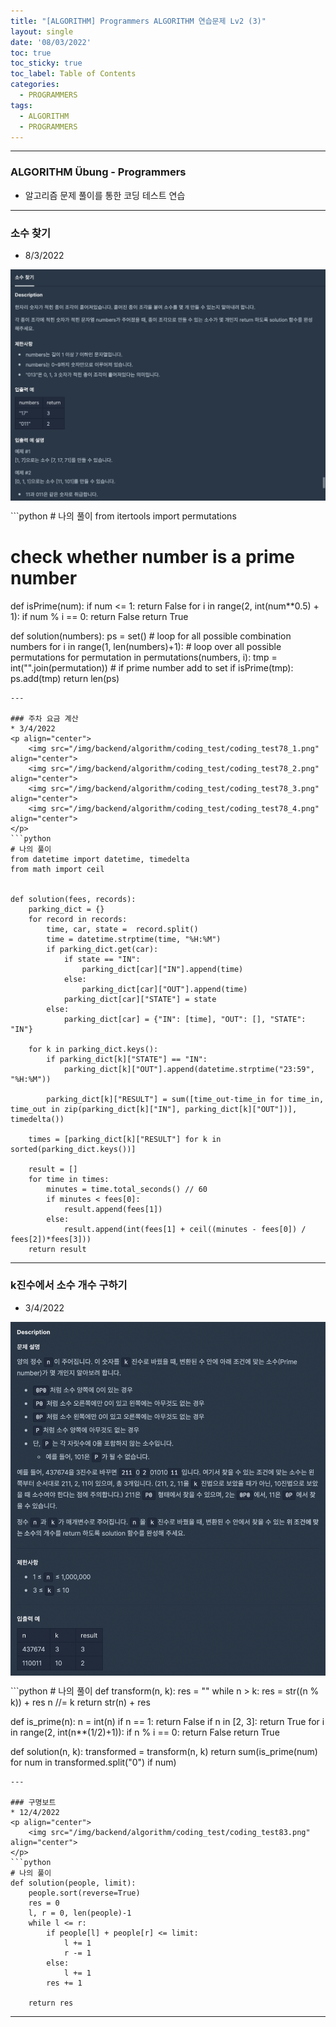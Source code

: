 ```yaml
---
title: "[ALGORITHM] Programmers ALGORITHM 연습문제 Lv2 (3)"
layout: single
date: '08/03/2022'
toc: true
toc_sticky: true
toc_label: Table of Contents
categories:
  - PROGRAMMERS
tags:
  - ALGORITHM
  - PROGRAMMERS
---
```


---
### ALGORITHM Übung - Programmers
* 알고리즘 문제 풀이를 통한 코딩 테스트 연습

---

### 소수 찾기
* 8/3/2022
<p align="center">
    <img src="/img/backend/algorithm/coding_test/coding_test75.png" align="center">
</p>
```python
# 나의 풀이
from itertools import permutations

# check whether number is a prime number
def isPrime(num):
    if num <= 1:
        return False
    for i in range(2, int(num**0.5) + 1):
        if num % i == 0:
            return False
    return True

def solution(numbers):
    ps = set()
    # loop for all possible combination numbers
    for i in range(1, len(numbers)+1):
        # loop over all possible permutations
        for permutation in permutations(numbers, i):
            tmp = int("".join(permutation))
            # if prime number add to set
            if isPrime(tmp):
                ps.add(tmp)
    return len(ps)
```
---

### 주차 요금 계산
* 3/4/2022
<p align="center">
    <img src="/img/backend/algorithm/coding_test/coding_test78_1.png" align="center">
    <img src="/img/backend/algorithm/coding_test/coding_test78_2.png" align="center">
    <img src="/img/backend/algorithm/coding_test/coding_test78_3.png" align="center">
    <img src="/img/backend/algorithm/coding_test/coding_test78_4.png" align="center">
</p>
```python
# 나의 풀이
from datetime import datetime, timedelta
from math import ceil


def solution(fees, records):
    parking_dict = {}
    for record in records:
        time, car, state =  record.split()
        time = datetime.strptime(time, "%H:%M")
        if parking_dict.get(car):
            if state == "IN":
                parking_dict[car]["IN"].append(time)
            else:
                parking_dict[car]["OUT"].append(time)
            parking_dict[car]["STATE"] = state
        else:
            parking_dict[car] = {"IN": [time], "OUT": [], "STATE": "IN"}
            
    for k in parking_dict.keys():
        if parking_dict[k]["STATE"] == "IN":
            parking_dict[k]["OUT"].append(datetime.strptime("23:59", "%H:%M"))
        
        parking_dict[k]["RESULT"] = sum([time_out-time_in for time_in, time_out in zip(parking_dict[k]["IN"], parking_dict[k]["OUT"])], timedelta())
        
    times = [parking_dict[k]["RESULT"] for k in sorted(parking_dict.keys())]
    
    result = []
    for time in times:
        minutes = time.total_seconds() // 60
        if minutes < fees[0]:
            result.append(fees[1])
        else:
            result.append(int(fees[1] + ceil((minutes - fees[0]) / fees[2])*fees[3]))
    return result
```
---

### k진수에서 소수 개수 구하기
* 3/4/2022
<p align="center">
    <img src="/img/backend/algorithm/coding_test/coding_test79.png" align="center">
</p>
```python
# 나의 풀이
def transform(n, k):
    res = ""
    while n > k:
        res = str((n % k)) + res
        n //= k
    return str(n) + res

def is_prime(n):
    n = int(n)
    if n == 1:
        return False
    if n in [2, 3]:
        return True
    for i in range(2, int(n**(1/2)+1)):
        if n % i == 0:
            return False
    return True

def solution(n, k):
    transformed = transform(n, k)
    return sum(is_prime(num) for num in transformed.split("0") if num)
```
---

### 구명보트
* 12/4/2022
<p align="center">
    <img src="/img/backend/algorithm/coding_test/coding_test83.png" align="center">
</p>
```python
# 나의 풀이
def solution(people, limit):
    people.sort(reverse=True)
    res = 0
    l, r = 0, len(people)-1
    while l <= r:
        if people[l] + people[r] <= limit:
            l += 1
            r -= 1
        else:
            l += 1
        res += 1
    
    return res
```
---
